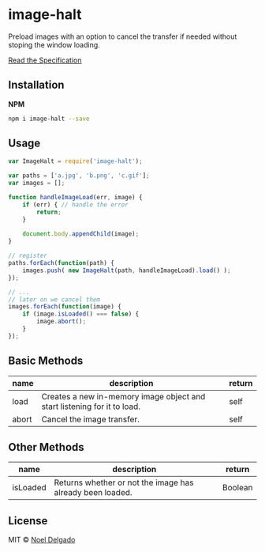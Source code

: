 # image-halt

Preload images with an option to cancel the transfer if needed without stoping
the window loading.

[Read the Specification](https://github.com/noeldelgado/image-halt/wiki/Spec)

## Installation

**NPM**

```sh
npm i image-halt --save
```

## Usage

```js
var ImageHalt = require('image-halt');

var paths = ['a.jpg', 'b.png', 'c.gif'];
var images = [];

function handleImageLoad(err, image) {
	if (err) { // handle the error
		return;
	}
	
	document.body.appendChild(image);
}

// register 
paths.forEach(function(path) {
	images.push( new ImageHalt(path, handleImageLoad).load() );
});

// ...
// later on we cancel them
images.forEach(function(image) {
	if (image.isLoaded() === false) {
		image.abort();
	}
});
```

## Basic Methods

name | description | return
---|---|---
load | Creates a new in-memory image object and start listening for it to load. | self
abort | Cancel the image transfer. | self

## Other Methods

name | description | return
---|---|---
isLoaded | Returns whether or not the image has already been loaded. | Boolean

## License
MIT © [Noel Delgado](http://pixelia.me/)